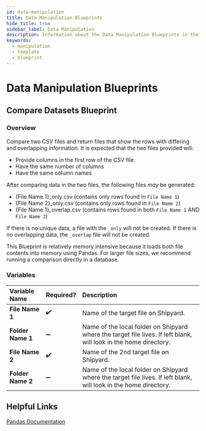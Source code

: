 ```yaml
---
id: data-manipulation
title: Data Manipulation Blueprints
hide_title: true
sidebar_label: Data Manipulation
description: Information about the Data Manipulation Blueprints in the Library.
keywords:
  - manipulation
  - template
  - blueprint
---
```


# Data Manipulation Blueprints


## Compare Datasets Blueprint

### Overview

Compare two CSV files and return files that show the rows with differing and overlapping information. It is expected that the two files provided will:
- Provide columns in the first row of the CSV file.
- Have the same number of columns
- Have the same column names

After comparing data in the two files, the following files _may_ be generated:
- {File Name 1}_only.csv (contains only rows found in `File Name 1`)
- {File Name 2}_only.csv (contains only rows found in `File Name 2`)
- {File Name 1}_overlap.csv (contains rows found in both `File Name 1` AND `File Name 2`)

If there is no unique data, a file with the `_only` will not be created. If there is no overlapping data, the `_overlap` file will not be created.

This Blueprint is relatively memory intensive because it loads both file contents into memory using Pandas. For larger file sizes, we recommend running a comparison directly in a database.

### Variables
| Variable Name |Required?| Description |
|:---|:---|:--|
| **File Name 1** | ✔️ | Name of the target file on Shipyard. |
| **Folder Name 1** | ➖  | Name of the local folder on Shipyard where the target file lives. If left blank, will look in the home directory. |
| **File Name 2** | ✔️ | Name of the 2nd target file on Shipyard. |
| **Folder Name 2** | ➖  | Name of the local folder on Shipyard where the target file lives. If left blank, will look in the home directory. |

## Helpful Links

[Pandas Documentation](https://pandas.pydata.org/docs/)

